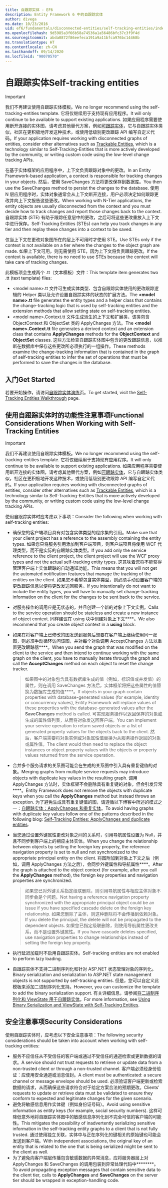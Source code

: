 ```yaml
---
title: 自跟踪实体 - EF6
description: Entity Framework 6 中的自跟踪实体
author: divega
ms.date: 10/23/2016
uid: ef6/fundamentals/disconnected-entities/self-tracking-entities/index
ms.openlocfilehash: 9d5985a3f66b58a74536a1a56486bfc37c3f9f4d
ms.sourcegitcommit: abda0872f86eefeca191a9a11bfca976bc14468b
ms.translationtype: HT
ms.contentlocale: zh-CN
ms.lasthandoff: 09/14/2020
ms.locfileid: "90070570"
---
```

# <a name="self-tracking-entities"></a><span data-ttu-id="7df43-103">自跟踪实体</span><span class="sxs-lookup"><span data-stu-id="7df43-103">Self-tracking entities</span></span>

> [!IMPORTANT]
> <span data-ttu-id="7df43-104">我们不再建议使用自跟踪实体模板。</span><span class="sxs-lookup"><span data-stu-id="7df43-104">We no longer recommend using the self-tracking-entities template.</span></span> <span data-ttu-id="7df43-105">它将仅继续用于支持现有应用程序。</span><span class="sxs-lookup"><span data-stu-id="7df43-105">It will only continue to be available to support existing applications.</span></span> <span data-ttu-id="7df43-106">如果应用程序需要使用断开连接的实体图，请考虑其他替代方案，例如[可跟踪实体](https://trackableentities.github.io/)，它与自跟踪实体类似，社区在更积极地开发这种技术，或使用低级别更改跟踪 API 编写自定义代码。</span><span class="sxs-lookup"><span data-stu-id="7df43-106">If your application requires working with disconnected graphs of entities, consider other alternatives such as [Trackable Entities](https://trackableentities.github.io/), which is a technology similar to Self-Tracking-Entities that is more actively developed by the community, or writing custom code using the low-level change tracking APIs.</span></span>

<span data-ttu-id="7df43-107">在基于实体框架的应用程序中，上下文负责跟踪对象中的更改。</span><span class="sxs-lookup"><span data-stu-id="7df43-107">In an Entity Framework-based application, a context is responsible for tracking changes in your objects.</span></span> <span data-ttu-id="7df43-108">然后，使用 SaveChanges 方法将更改保存到数据库。</span><span class="sxs-lookup"><span data-stu-id="7df43-108">You then use the SaveChanges method to persist the changes to the database.</span></span> <span data-ttu-id="7df43-109">使用 N 层应用程序时，实体对象通常会从上下文断开连接，用户必须决定如何跟踪更改并向上下文报告这些更改。</span><span class="sxs-lookup"><span data-stu-id="7df43-109">When working with N-Tier applications, the entity objects are usually disconnected from the context and you must decide how to track changes and report those changes back to the context.</span></span> <span data-ttu-id="7df43-110">自跟踪实体 (STE) 有助于跟踪任意层中的更改，之后可将这些更改重放入上下文中进行保存。</span><span class="sxs-lookup"><span data-stu-id="7df43-110">Self-Tracking Entities (STEs) can help you track changes in any tier and then replay these changes into a context to be saved.</span></span>  

<span data-ttu-id="7df43-111">仅当上下文在更改对象图所在的层上不可用时才使用 STE。</span><span class="sxs-lookup"><span data-stu-id="7df43-111">Use STEs only if the context is not available on a tier where the changes to the object graph are made.</span></span> <span data-ttu-id="7df43-112">如果上下文可用，则无需使用 STE，因为上下文将负责跟踪更改。</span><span class="sxs-lookup"><span data-stu-id="7df43-112">If the context is available, there is no need to use STEs because the context will take care of tracking changes.</span></span>  

<span data-ttu-id="7df43-113">此模板项会生成两个 .tt（文本模板）文件：</span><span class="sxs-lookup"><span data-stu-id="7df43-113">This template item generates two .tt (text template) files:</span></span>  

- <span data-ttu-id="7df43-114">\<model name\>.tt 文件可生成实体类型、包含自跟踪实体使用的更改跟踪逻辑的 Helper 类以及允许设置自跟踪实体的状态的扩展方法。</span><span class="sxs-lookup"><span data-stu-id="7df43-114">The **\<model name\>.tt** file generates the entity types and a helper class that contains the change-tracking logic that is used by self-tracking entities and the extension methods that allow setting state on self-tracking entities.</span></span>  
- <span data-ttu-id="7df43-115">\<model name\>.Context.tt 文件生成派生的上下文和扩展类，该类包含 ObjectContext 和 ObjectSet 类的 ApplyChanges 方法。</span><span class="sxs-lookup"><span data-stu-id="7df43-115">The **\<model name\>.Context.tt** file generates a derived context and an extension class that contains **ApplyChanges** methods for the **ObjectContext** and **ObjectSet** classes.</span></span> <span data-ttu-id="7df43-116">这些方法检查自跟踪实体图中包含的更改跟踪信息，以推断在数据库中保存这些更改所必须执行的一组操作。</span><span class="sxs-lookup"><span data-stu-id="7df43-116">These methods examine the change-tracking information that is contained in the graph of self-tracking entities to infer the set of operations that must be performed to save the changes in the database.</span></span>  

## <a name="get-started"></a><span data-ttu-id="7df43-117">入门</span><span class="sxs-lookup"><span data-stu-id="7df43-117">Get Started</span></span>  

<span data-ttu-id="7df43-118">若要开始操作，请访问[自跟踪实体演练](xref:ef6/fundamentals/disconnected-entities/self-tracking-entities/walkthrough)页。</span><span class="sxs-lookup"><span data-stu-id="7df43-118">To get started, visit the [Self-Tracking Entities Walkthrough](xref:ef6/fundamentals/disconnected-entities/self-tracking-entities/walkthrough) page.</span></span>  

## <a name="functional-considerations-when-working-with-self-tracking-entities"></a><span data-ttu-id="7df43-119">使用自跟踪实体时的功能性注意事项</span><span class="sxs-lookup"><span data-stu-id="7df43-119">Functional Considerations When Working with Self-Tracking Entities</span></span>  
> [!IMPORTANT]
> <span data-ttu-id="7df43-120">我们不再建议使用自跟踪实体模板。</span><span class="sxs-lookup"><span data-stu-id="7df43-120">We no longer recommend using the self-tracking-entities template.</span></span> <span data-ttu-id="7df43-121">它将仅继续用于支持现有应用程序。</span><span class="sxs-lookup"><span data-stu-id="7df43-121">It will only continue to be available to support existing applications.</span></span> <span data-ttu-id="7df43-122">如果应用程序需要使用断开连接的实体图，请考虑其他替代方案，例如[可跟踪实体](https://trackableentities.github.io/)，它与自跟踪实体类似，社区在更积极地开发这种技术，或使用低级别更改跟踪 API 编写自定义代码。</span><span class="sxs-lookup"><span data-stu-id="7df43-122">If your application requires working with disconnected graphs of entities, consider other alternatives such as [Trackable Entities](https://trackableentities.github.io/), which is a technology similar to Self-Tracking-Entities that is more actively developed by the community, or writing custom code using the low-level change tracking APIs.</span></span>

<span data-ttu-id="7df43-123">使用自跟踪实体时应考虑以下事项：</span><span class="sxs-lookup"><span data-stu-id="7df43-123">Consider the following when working with self-tracking entities:</span></span>  

- <span data-ttu-id="7df43-124">确保您的客户端项目具有对包含实体类型的程序集的引用。</span><span class="sxs-lookup"><span data-stu-id="7df43-124">Make sure that your client project has a reference to the assembly containing the entity types.</span></span> <span data-ttu-id="7df43-125">如果您只将服务引用添加到客户端项目，则客户端项目将使用 WCF 代理类型，而不是实际的自跟踪实体类型。</span><span class="sxs-lookup"><span data-stu-id="7df43-125">If you add only the service reference to the client project, the client project will use the WCF proxy types and not the actual self-tracking entity types.</span></span> <span data-ttu-id="7df43-126">这意味着您将不能获得管理客户端上实体跟踪的自动通知功能。</span><span class="sxs-lookup"><span data-stu-id="7df43-126">This means that you will not get the automated notification features that manage the tracking of the entities on the client.</span></span> <span data-ttu-id="7df43-127">如果您不希望包含实体类型，则必须手动设置客户端的更改跟踪信息以便将更改发送回服务。</span><span class="sxs-lookup"><span data-stu-id="7df43-127">If you intentionally do not want to include the entity types, you will have to manually set change-tracking information on the client for the changes to be sent back to the service.</span></span>  
- <span data-ttu-id="7df43-128">对服务操作的调用应是无状态的，并且创建一个新的对象上下文实例。</span><span class="sxs-lookup"><span data-stu-id="7df43-128">Calls to the service operation should be stateless and create a new instance of object context.</span></span> <span data-ttu-id="7df43-129">同样建议在 using 块中创建对象上下文\*\*\*\*。</span><span class="sxs-lookup"><span data-stu-id="7df43-129">We also recommend that you create object context in a **using** block.</span></span>  
- <span data-ttu-id="7df43-130">如果在将客户端上已修改的图发送到服务后想要在客户端上继续使用同一张图，则必须手动循环访问该图，并对每个对象调用 AcceptChanges 方法以重置更改跟踪器\*\*\*\*。</span><span class="sxs-lookup"><span data-stu-id="7df43-130">When you send the graph that was modified on the client to the service and then intend to continue working with the same graph on the client, you have to manually iterate through the graph and call the **AcceptChanges** method on each object to reset the change tracker.</span></span>  

    > <span data-ttu-id="7df43-131">如果图中的对象包含具有数据库生成的值（例如，标识值或并发值）的属性，则在调用 SaveChanges 方法后，实体框架将把这些属性的值替换为数据库生成的值\*\*\*\*。</span><span class="sxs-lookup"><span data-stu-id="7df43-131">If objects in your graph contain properties with database-generated values (for example, identity or concurrency values), Entity Framework will replace values of these properties with the database-generated values after the **SaveChanges** method is called.</span></span> <span data-ttu-id="7df43-132">可实现服务操作以返回保存的对象或生成的属性值列表，从而将对象发送回客户端。</span><span class="sxs-lookup"><span data-stu-id="7df43-132">You can implement your service operation to return saved objects or a list of generated property values for the objects back to the client.</span></span> <span data-ttu-id="7df43-133">然后，客户端需要将对象实例或对象属性值替换为从服务操作返回的对象或属性值。</span><span class="sxs-lookup"><span data-stu-id="7df43-133">The client would then need to replace the object instances or object property values with the objects or property values returned from the service operation.</span></span>  
- <span data-ttu-id="7df43-134">合并多个服务请求的关系图可能会在生成的关系图中引入具有重复键值的对象。</span><span class="sxs-lookup"><span data-stu-id="7df43-134">Merging graphs from multiple service requests may introduce objects with duplicate key values in the resulting graph.</span></span> <span data-ttu-id="7df43-135">调用 ApplyChanges 方法时，实体框架不会删除具有重复键的对象，但会引发异常\*\*\*\*。</span><span class="sxs-lookup"><span data-stu-id="7df43-135">Entity Framework does not remove the objects with duplicate keys when you call the **ApplyChanges** method but instead throws an exception.</span></span> <span data-ttu-id="7df43-136">为了避免生成具有重复键值的图，请遵循以下博客中所述的模式之一：[自跟踪实体：ApplyChanges 和重复实体](https://go.microsoft.com/fwlink/?LinkID=205119&clcid=0x409)。</span><span class="sxs-lookup"><span data-stu-id="7df43-136">To avoid having graphs with duplicate key values follow one of the patterns described in the following blog: [Self-Tracking Entities: ApplyChanges and duplicate entities](https://go.microsoft.com/fwlink/?LinkID=205119&clcid=0x409).</span></span>  
- <span data-ttu-id="7df43-137">当您通过设置外键属性更改对象之间的关系时，引用导航属性设置为 Null，并且不同步到客户端上的相应主体实体。</span><span class="sxs-lookup"><span data-stu-id="7df43-137">When you change the relationship between objects by setting the foreign key property, the reference navigation property is set to null and not synchronized to the appropriate principal entity on the client.</span></span> <span data-ttu-id="7df43-138">将图附加到对象上下文之后（例如，调用 ApplyChanges 方法之后），会同步外键属性和导航属性\*\*\*\*。</span><span class="sxs-lookup"><span data-stu-id="7df43-138">After the graph is attached to the object context (for example, after you call the **ApplyChanges** method), the foreign key properties and navigation properties are synchronized.</span></span>  

    > <span data-ttu-id="7df43-139">如果您已对外键关系指定级联删除，则引用导航属性与相应主体对象不同步会是个问题。</span><span class="sxs-lookup"><span data-stu-id="7df43-139">Not having a reference navigation property synchronized with the appropriate principal object could be an issue if you have specified cascade delete on the foreign key relationship.</span></span> <span data-ttu-id="7df43-140">如果您删除了主体，则这种删除将不会传播到依赖对象。</span><span class="sxs-lookup"><span data-stu-id="7df43-140">If you delete the principal, the delete will not be propagated to the dependent objects.</span></span> <span data-ttu-id="7df43-141">如果您已指定级联删除，则使用导航属性更改关系，而不是设置外键属性。</span><span class="sxs-lookup"><span data-stu-id="7df43-141">If you have cascade deletes specified, use navigation properties to change relationships instead of setting the foreign key property.</span></span>  
- <span data-ttu-id="7df43-142">执行延迟加载时不启用自跟踪实体。</span><span class="sxs-lookup"><span data-stu-id="7df43-142">Self-tracking entities are not enabled to perform lazy loading.</span></span>  
- <span data-ttu-id="7df43-143">自跟踪实体不支持二进制序列化和针对 ASP.NET 状态管理对象的序列化。</span><span class="sxs-lookup"><span data-stu-id="7df43-143">Binary serialization and serialization to ASP.NET state management objects is not supported by self-tracking entities.</span></span> <span data-ttu-id="7df43-144">但是，您可以自定义此模板来添加二进制序列化支持。</span><span class="sxs-lookup"><span data-stu-id="7df43-144">However, you can customize the template to add the binary serialization support.</span></span> <span data-ttu-id="7df43-145">有关详细信息，请参阅[将二进制序列化和 ViewState 用于自跟踪实体](https://go.microsoft.com/fwlink/?LinkId=199208)。</span><span class="sxs-lookup"><span data-stu-id="7df43-145">For more information, see [Using Binary Serialization and ViewState with Self-Tracking Entities](https://go.microsoft.com/fwlink/?LinkId=199208).</span></span>  

## <a name="security-considerations"></a><span data-ttu-id="7df43-146">安全注意事项</span><span class="sxs-lookup"><span data-stu-id="7df43-146">Security Considerations</span></span>  

<span data-ttu-id="7df43-147">使用自跟踪实体时，应考虑以下安全注意事项：</span><span class="sxs-lookup"><span data-stu-id="7df43-147">The following security considerations should be taken into account when working with self-tracking entities:</span></span>  

- <span data-ttu-id="7df43-148">服务不应信任从不受信任的客户端或通过不受信任的通道检索或更新数据的请求。</span><span class="sxs-lookup"><span data-stu-id="7df43-148">A service should not trust requests to retrieve or update data from a non-trusted client or through a non-trusted channel.</span></span> <span data-ttu-id="7df43-149">客户端必须经身份验证：应使用安全通道或消息信封。</span><span class="sxs-lookup"><span data-stu-id="7df43-149">A client must be authenticated: a secure channel or message envelope should be used.</span></span> <span data-ttu-id="7df43-150">必须验证客户端更新或检索数据的请求，从而确保这些请求符合对于给定方案合法的预期更改。</span><span class="sxs-lookup"><span data-stu-id="7df43-150">Clients' requests to update or retrieve data must be validated to ensure they conform to expected and legitimate changes for the given scenario.</span></span>  
- <span data-ttu-id="7df43-151">避免将敏感信息用作实体键（例如身份证号码）。</span><span class="sxs-lookup"><span data-stu-id="7df43-151">Avoid using sensitive information as entity keys (for example, social security numbers).</span></span> <span data-ttu-id="7df43-152">这样可降低意外地将自跟踪实体图中的敏感信息序列化到不完全可信的客户端的可能性。</span><span class="sxs-lookup"><span data-stu-id="7df43-152">This mitigates the possibility of inadvertently serializing sensitive information in the self-tracking entity graphs to a client that is not fully trusted.</span></span> <span data-ttu-id="7df43-153">通过使用独立关联，实体中与正在序列化的键相关的原始键也可能会发送到客户端。</span><span class="sxs-lookup"><span data-stu-id="7df43-153">With independent associations, the original key of an entity that is related to the one that is being serialized might be sent to the client as well.</span></span>  
- <span data-ttu-id="7df43-154">为了避免向客户端层传播包含敏感数据的异常消息，应将服务器层上对 ApplyChanges 和 SaveChanges 的调用包装到异常处理代码中\*\*\*\*\*\*\*\*。</span><span class="sxs-lookup"><span data-stu-id="7df43-154">To avoid propagating exception messages that contain sensitive data to the client tier, calls to **ApplyChanges** and **SaveChanges** on the server tier should be wrapped in exception-handling code.</span></span>  
